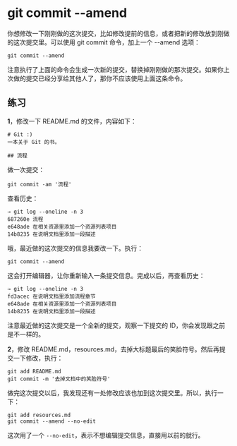 # git commit --amend

你想修改一下刚刚做的这次提交，比如修改提前的信息，或者把新的修改放到刚做的这次提交里。可以使用 git commit 命令，加上一个 --amend 选项：

```
git commit --amend
```

注意执行了上面的命令会生成一次新的提交，替换掉刚刚做的那次提交。如果你上次做的提交已经分享给其他人了，那你不应该使用上面这条命令。

## 练习

**1**，修改一下 README.md 的文件，内容如下：

```
# Git :)
一本关于 Git 的书。

## 流程
```

做一次提交：

```
git commit -am '流程'
```

查看历史：

```
→ git log --oneline -n 3
687260e 流程
e648ade 在相关资源里添加一个资源列表项目
14b8235 在说明文档里添加一段描述
```

哦，最近做的这次提交的信息我要改一下。执行：

```
git commit --amend
```

这会打开编辑器，让你重新输入一条提交信息。完成以后，再查看历史：

```
→ git log --oneline -n 3
fd3acec 在说明文档里添加流程章节
e648ade 在相关资源里添加一个资源列表项目
14b8235 在说明文档里添加一段描述
```

注意最近做的这次提交是一个全新的提交，观察一下提交的 ID，你会发现跟之前是不一样的。

**2**，修改 README.md，resources.md，去掉大标题最后的笑脸符号。然后再提交一下修改，执行：

```
git add README.md
git commit -m '去掉文档中的笑脸符号'
```

做完这次提交以后，我发现还有一处修改应该也加到这次提交里。所以，执行一下：

```
git add resources.md
git commit --amend --no-edit
```

这次用了一个 `--no-edit`，表示不想编辑提交信息，直接用以前的就行。

